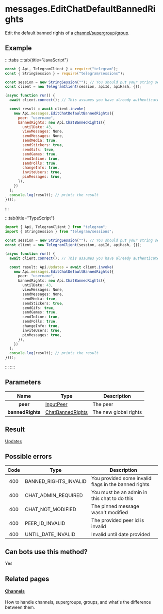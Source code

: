 # messages.EditChatDefaultBannedRights

Edit the default banned rights of a [channel/supergroup/group](https://core.telegram.org/api/channel).

## Example

::::tabs
:::tab{title="JavaScript"}

```js
const { Api, TelegramClient } = require("telegram");
const { StringSession } = require("telegram/sessions");

const session = new StringSession(""); // You should put your string session here
const client = new TelegramClient(session, apiId, apiHash, {});

(async function run() {
  await client.connect(); // This assumes you have already authenticated with .start()

  const result = await client.invoke(
    new Api.messages.EditChatDefaultBannedRights({
      peer: "username",
      bannedRights: new Api.ChatBannedRights({
        untilDate: 43,
        viewMessages: None,
        sendMessages: None,
        sendMedia: true,
        sendStickers: true,
        sendGifs: true,
        sendGames: true,
        sendInline: true,
        sendPolls: true,
        changeInfo: true,
        inviteUsers: true,
        pinMessages: true,
      }),
    })
  );
  console.log(result); // prints the result
})();
```

:::

:::tab{title="TypeScript"}

```ts
import { Api, TelegramClient } from "telegram";
import { StringSession } from "telegram/sessions";

const session = new StringSession(""); // You should put your string session here
const client = new TelegramClient(session, apiId, apiHash, {});

(async function run() {
  await client.connect(); // This assumes you have already authenticated with .start()

  const result: Api.Updates = await client.invoke(
    new Api.messages.EditChatDefaultBannedRights({
      peer: "username",
      bannedRights: new Api.ChatBannedRights({
        untilDate: 43,
        viewMessages: None,
        sendMessages: None,
        sendMedia: true,
        sendStickers: true,
        sendGifs: true,
        sendGames: true,
        sendInline: true,
        sendPolls: true,
        changeInfo: true,
        inviteUsers: true,
        pinMessages: true,
      }),
    })
  );
  console.log(result); // prints the result
})();
```

:::
::::

## Parameters

|       Name       | Type                                                                | Description           |
| :--------------: | ------------------------------------------------------------------- | --------------------- |
|     **peer**     | [InputPeer](https://core.telegram.org/type/InputPeer)               | The peer              |
| **bannedRights** | [ChatBannedRights](https://core.telegram.org/type/ChatBannedRights) | The new global rights |

## Result

[Updates](https://core.telegram.org/type/Updates)

## Possible errors

| Code | Type                  | Description                                          |
| :--: | --------------------- | ---------------------------------------------------- |
| 400  | BANNED_RIGHTS_INVALID | You provided some invalid flags in the banned rights |
| 400  | CHAT_ADMIN_REQUIRED   | You must be an admin in this chat to do this         |
| 400  | CHAT_NOT_MODIFIED     | The pinned message wasn't modified                   |
| 400  | PEER_ID_INVALID       | The provided peer id is invalid                      |
| 400  | UNTIL_DATE_INVALID    | Invalid until date provided                          |

## Can bots use this method?

Yes

## Related pages

#### [Channels](https://core.telegram.org/api/channel)

How to handle channels, supergroups, groups, and what's the difference between them.
